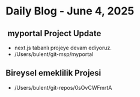 # Daily Blog - June 4, 2025

##  myportal Project Update

- next.js tabanlı projeye devam ediyoruz.
- /Users/bulent/git-msp/myportal

## Bireysel emeklilik Projesi

- /Users/bulent/git-repos/0sOvCWFmrtA
